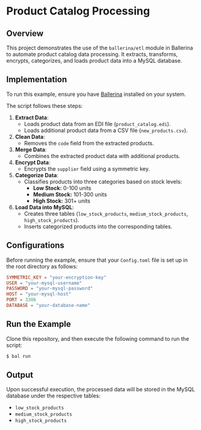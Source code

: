# Product Catalog Processing

## Overview

This project demonstrates the use of the `ballerina/etl` module in Ballerina to automate product catalog data processing. It extracts, transforms, encrypts, categorizes, and loads product data into a MySQL database.

## Implementation

To run this example, ensure you have [Ballerina](https://ballerina.io/downloads/) installed on your system.

The script follows these steps:

1. **Extract Data**:
   - Loads product data from an EDI file (`product_catalog.edi`).
   - Loads additional product data from a CSV file (`new_products.csv`).
2. **Clean Data**:
   - Removes the `code` field from the extracted products.
3. **Merge Data**:
   - Combines the extracted product data with additional products.
4. **Encrypt Data**:
   - Encrypts the `supplier` field using a symmetric key.
5. **Categorize Data**:
   - Classifies products into three categories based on stock levels:
     - **Low Stock:** 0-100 units
     - **Medium Stock:** 101-300 units
     - **High Stock:** 301+ units
6. **Load Data into MySQL**:
   - Creates three tables (`low_stock_products`, `medium_stock_products`, `high_stock_products`).
   - Inserts categorized products into the corresponding tables.

## Configurations

Before running the example, ensure that your `Config.toml` file is set up in the root directory as follows:

```toml
SYMMETRIC_KEY = "your-encryption-key"
USER = "your-mysql-username"
PASSWORD = "your-mysql-password"
HOST = "your-mysql-host"
PORT = 3306
DATABASE = "your-database-name"
```

## Run the Example

Clone this repository, and then execute the following command to run the script:

```sh
$ bal run
```

## Output

Upon successful execution, the processed data will be stored in the MySQL database under the respective tables:

- `low_stock_products`
- `medium_stock_products`
- `high_stock_products`
